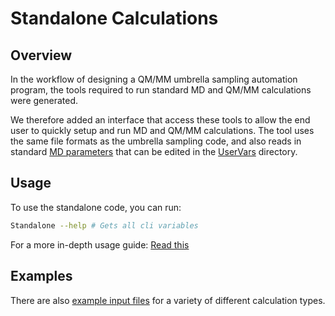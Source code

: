 # Standalone Calculations

## Overview

In the workflow of designing a QM/MM umbrella sampling automation program, the tools required to run standard MD and QM/MM calculations were generated. 

We therefore added an interface that access these tools to allow the end user to quickly setup and run MD and QM/MM calculations. The tool uses the same file formats as the umbrella sampling code, and also reads in standard [MD parameters](../UserVars.md#md-global-variables) that can be edited in the [UserVars](../UserVars.md) directory.  

## Usage

To use the standalone code, you can run:

``` sh 
Standalone --help # Gets all cli variables
```

For a more in-depth usage guide: [Read this](./usage.md)

## Examples

There are also [example input files](./Examples.md) for a variety of different calculation types. 